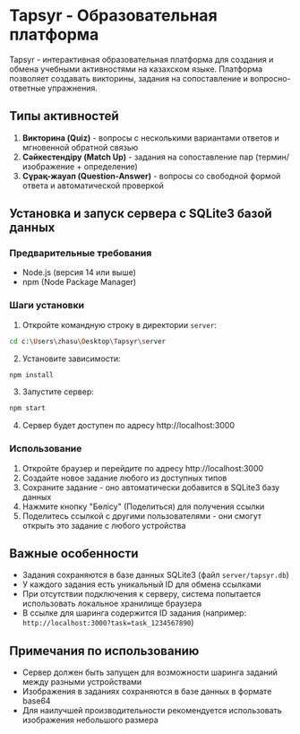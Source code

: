 # Tapsyr - Образовательная платформа

Tapsyr - интерактивная образовательная платформа для создания и обмена учебными активностями на казахском языке. Платформа позволяет создавать викторины, задания на сопоставление и вопросно-ответные упражнения.

## Типы активностей

1. **Викторина (Quiz)** - вопросы с несколькими вариантами ответов и мгновенной обратной связью
2. **Сәйкестендіру (Match Up)** - задания на сопоставление пар (термин/изображение + определение)
3. **Сұрақ-жауап (Question-Answer)** - вопросы со свободной формой ответа и автоматической проверкой

## Установка и запуск сервера с SQLite3 базой данных

### Предварительные требования

- Node.js (версия 14 или выше)
- npm (Node Package Manager)

### Шаги установки

1. Откройте командную строку в директории `server`:

```bash
cd c:\Users\zhasu\Desktop\Tapsyr\server
```

2. Установите зависимости:

```bash
npm install
```

3. Запустите сервер:

```bash
npm start
```

4. Сервер будет доступен по адресу http://localhost:3000

### Использование

1. Откройте браузер и перейдите по адресу http://localhost:3000
2. Создайте новое задание любого из доступных типов
3. Сохраните задание - оно автоматически добавится в SQLite3 базу данных
4. Нажмите кнопку "Бөлісу" (Поделиться) для получения ссылки
5. Поделитесь ссылкой с другими пользователями - они смогут открыть это задание с любого устройства

## Важные особенности

- Задания сохраняются в базе данных SQLite3 (файл `server/tapsyr.db`)
- У каждого задания есть уникальный ID для обмена ссылками
- При отсутствии подключения к серверу, система попытается использовать локальное хранилище браузера
- В ссылке для шаринга содержится ID задания (например: `http://localhost:3000?task=task_1234567890`)

## Примечания по использованию

- Сервер должен быть запущен для возможности шаринга заданий между разными устройствами
- Изображения в заданиях сохраняются в базе данных в формате base64
- Для наилучшей производительности рекомендуется использовать изображения небольшого размера
